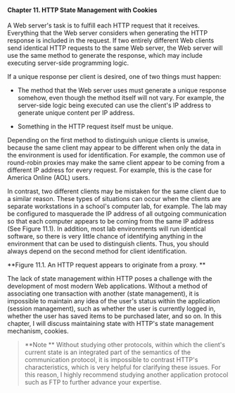 #### Chapter 11. HTTP State Management with Cookies

A Web server's task is to fulfill each HTTP request that it receives. Everything that the Web server considers when generating the HTTP response is included in the request. If two entirely different Web clients send identical HTTP requests to the same Web server, the Web server will use the same method to generate the response, which may include executing server-side programming logic.

If a unique response per client is desired, one of two things must happen:

* The method that the Web server uses must generate a unique response somehow, even though the method itself will not vary. For example, the server-side logic being executed can use the client's IP address to generate unique content per IP address.

* Something in the HTTP request itself must be unique.

Depending on the first method to distinguish unique clients is unwise, because the same client may appear to be different when only the data in the environment is used for identification. For example, the common use of round-robin proxies may make the same client appear to be coming from a different IP address for every request. For example, this is the case for America Online (AOL) users.

In contrast, two different clients may be mistaken for the same client due to a similar reason. These types of situations can occur when the clients are separate workstations in a school's computer lab, for example. The lab may be configured to masquerade the IP address of all outgoing communication so that each computer appears to be coming from the same IP address (See Figure 11.1). In addition, most lab environments will run identical software, so there is very little chance of identifying anything in the environment that can be used to distinguish clients. Thus, you should always depend on the second method for client identification.

**Figure 11.1. An HTTP request appears to originate from a proxy.
**

The lack of state management within HTTP poses a challenge with the development of most modern Web applications. Without a method of associating one transaction with another (state management), it is impossible to maintain any idea of the user's status within the application (session management), such as whether the user is currently logged in, whether the user has saved items to be purchased later, and so on. In this chapter, I will discuss maintaining state with HTTP's state management mechanism, cookies.

>**Note
**
Without studying other protocols, within which the client's current state is an integrated part of the semantics of the communication protocol, it is impossible to contrast HTTP's characteristics, which is very helpful for clarifying these issues. For this reason, I highly recommend studying another application protocol such as FTP to further advance your expertise.